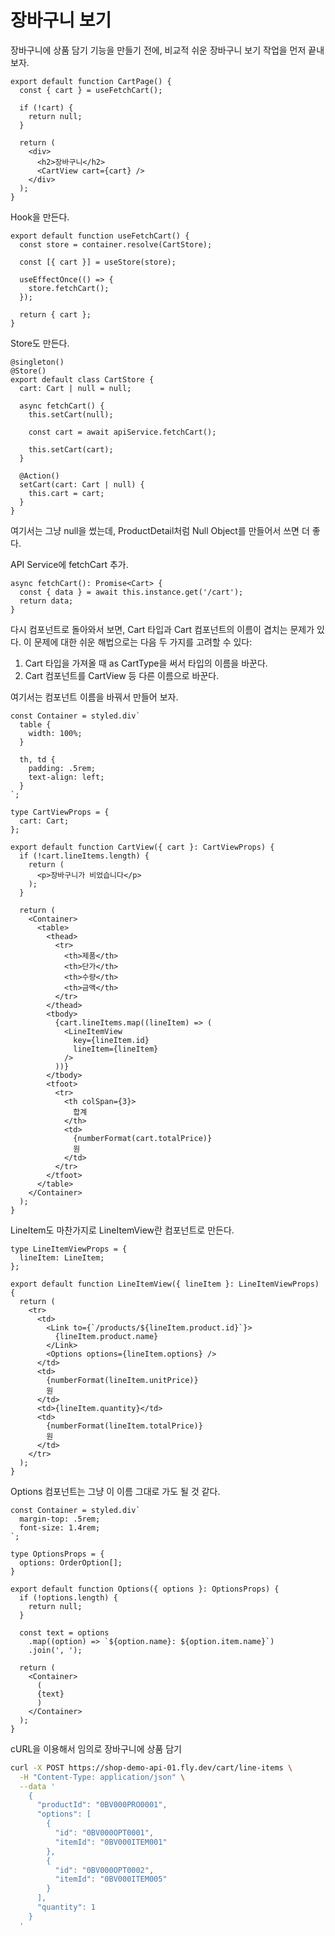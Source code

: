 # 장바구니 보기

장바구니에 상품 담기 기능을 만들기 전에, 비교적 쉬운 장바구니 보기 작업을 먼저 끝내보자.

```tsx
export default function CartPage() {
  const { cart } = useFetchCart();

  if (!cart) {
    return null;
  }

  return (
    <div>
      <h2>장바구니</h2>
      <CartView cart={cart} />
    </div>
  );
}
```

Hook을 만든다.

```tsx
export default function useFetchCart() {
  const store = container.resolve(CartStore);

  const [{ cart }] = useStore(store);

  useEffectOnce(() => {
    store.fetchCart();
  });

  return { cart };
}
```

Store도 만든다.

```tsx
@singleton()
@Store()
export default class CartStore {
  cart: Cart | null = null;

  async fetchCart() {
    this.setCart(null);

    const cart = await apiService.fetchCart();

    this.setCart(cart);
  }

  @Action()
  setCart(cart: Cart | null) {
    this.cart = cart;
  }
}
```

여기서는 그냥 null을 썼는데, ProductDetail처럼 Null Object를 만들어서 쓰면 더 좋다.

API Service에 fetchCart 추가.

```tsx
async fetchCart(): Promise<Cart> {
  const { data } = await this.instance.get('/cart');
  return data;
}
```

다시 컴포넌트로 돌아와서 보면, Cart 타입과 Cart 컴포넌트의 이름이 겹치는 문제가 있다. 이 문제에 대한 쉬운 해법으로는 다음 두 가지를 고려할 수 있다:

1. Cart 타입을 가져올 때 as CartType을 써서 타입의 이름을 바꾼다.
2. Cart 컴포넌트를 CartView 등 다른 이름으로 바꾼다.

여기서는 컴포넌트 이름을 바꿔서 만들어 보자.

```tsx
const Container = styled.div`
  table {
    width: 100%;
  }

  th, td {
    padding: .5rem;
    text-align: left;
  }
`;

type CartViewProps = {
  cart: Cart;
};

export default function CartView({ cart }: CartViewProps) {
  if (!cart.lineItems.length) {
    return (
      <p>장바구니가 비었습니다</p>
    );
  }

  return (
    <Container>
      <table>
        <thead>
          <tr>
            <th>제품</th>
            <th>단가</th>
            <th>수량</th>
            <th>금액</th>
          </tr>
        </thead>
        <tbody>
          {cart.lineItems.map((lineItem) => (
            <LineItemView
              key={lineItem.id}
              lineItem={lineItem}
            />
          ))}
        </tbody>
        <tfoot>
          <tr>
            <th colSpan={3}>
              합계
            </th>
            <td>
              {numberFormat(cart.totalPrice)}
              원
            </td>
          </tr>
        </tfoot>
      </table>
    </Container>
  );
}
```

LineItem도 마찬가지로 LineItemView란 컴포넌트로 만든다.

```tsx
type LineItemViewProps = {
  lineItem: LineItem;
};

export default function LineItemView({ lineItem }: LineItemViewProps) {
  return (
    <tr>
      <td>
        <Link to={`/products/${lineItem.product.id}`}>
          {lineItem.product.name}
        </Link>
        <Options options={lineItem.options} />
      </td>
      <td>
        {numberFormat(lineItem.unitPrice)}
        원
      </td>
      <td>{lineItem.quantity}</td>
      <td>
        {numberFormat(lineItem.totalPrice)}
        원
      </td>
    </tr>
  );
}
```

Options 컴포넌트는 그냥 이 이름 그대로 가도 될 것 같다.

```tsx
const Container = styled.div`
  margin-top: .5rem;
  font-size: 1.4rem;
`;

type OptionsProps = {
  options: OrderOption[];
}

export default function Options({ options }: OptionsProps) {
  if (!options.length) {
    return null;
  }

  const text = options
    .map((option) => `${option.name}: ${option.item.name}`)
    .join(', ');

  return (
    <Container>
      (
      {text}
      )
    </Container>
  );
}
```

cURL을 이용해서 임의로 장바구니에 상품 담기

```bash
curl -X POST https://shop-demo-api-01.fly.dev/cart/line-items \
  -H "Content-Type: application/json" \
  --data '
    {
      "productId": "0BV000PRO0001",
      "options": [
        {
          "id": "0BV000OPT0001",
          "itemId": "0BV000ITEM001"
        },
        {
          "id": "0BV000OPT0002",
          "itemId": "0BV000ITEM005"
        }
      ],
      "quantity": 1
    }
  '
```
